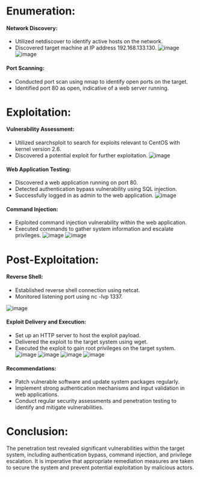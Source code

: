 <h1>
<b>Enumeration:</b>
</h1>

#### Network Discovery:

- Utilized netdiscover to identify active hosts on the network.
- Discovered target machine at IP address 192.168.133.130.
![image](https://github.com/alinaserdine/kioptris1.1/assets/154693839/9ea7faf6-af71-4dc3-b908-c9991faf31b5)
![image](https://github.com/alinaserdine/kioptris1.1/assets/154693839/f6e9c497-86ea-4622-99d4-30e1c1dda33d)

#### Port Scanning:

- Conducted port scan using nmap to identify open ports on the target.
- Identified port 80 as open, indicative of a web server running.

<h1><b>Exploitation:</b></h1>

#### Vulnerability Assessment:

- Utilized searchsploit to search for exploits relevant to CentOS with kernel version 2.6.
- Discovered a potential exploit for further exploitation.
![image](https://github.com/alinaserdine/kioptris1.1/assets/154693839/920cc9ea-f7b6-4eba-a54d-a45cd1fd130b)

#### Web Application Testing:

- Discovered a web application running on port 80.
- Detected authentication bypass vulnerability using SQL injection.
- Successfully logged in as admin to the web application.
![image](https://github.com/alinaserdine/kioptris1.1/assets/154693839/2be8edae-12a6-4820-b065-418674606ff8)

#### Command Injection:
- Exploited command injection vulnerability within the web application.
- Executed commands to gather system information and escalate privileges.
![image](https://github.com/alinaserdine/kioptris1.1/assets/154693839/fa0c190a-c9ed-4239-8966-f2982d19f3d5)
![image](https://github.com/alinaserdine/kioptris1.1/assets/154693839/ffbaabb7-c565-4a75-aff1-50207a07e02c)

<h1><b>Post-Exploitation:</b></h1>

#### Reverse Shell:
- Established reverse shell connection using netcat.
- Monitored listening port using nc -lvp 1337.
  
![image](https://github.com/alinaserdine/kioptris1.1/assets/154693839/4f74e5a9-1abb-403a-b5bf-6a6ea386b8aa)

#### Exploit Delivery and Execution:
- Set up an HTTP server to host the exploit payload.
- Delivered the exploit to the target system using wget.
- Executed the exploit to gain root privileges on the target system.
![image](https://github.com/alinaserdine/kioptris1.1/assets/154693839/519602da-a53e-43ff-8f90-22f1e6f30d0c)
![image](https://github.com/alinaserdine/kioptris1.1/assets/154693839/f2c653da-9dd3-4765-9573-fbcb44f65f26)
![image](https://github.com/alinaserdine/kioptris1.1/assets/154693839/df4acb2b-3e68-4452-846a-a648452c257f)
![image](https://github.com/alinaserdine/kioptris1.1/assets/154693839/8cfa6c39-87b6-4e9d-ab82-063173c07fc3)

#### Recommendations:

- Patch vulnerable software and update system packages regularly.
- Implement strong authentication mechanisms and input validation in web applications.
- Conduct regular security assessments and penetration testing to identify and mitigate vulnerabilities.

<h1>Conclusion:</h1> The penetration test revealed significant vulnerabilities within the target system, including authentication bypass, command injection, and privilege escalation. It is imperative that appropriate remediation measures are taken to secure the system and prevent potential exploitation by malicious actors.
